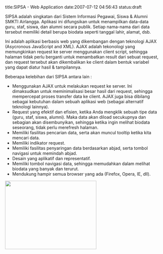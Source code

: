 title:SIPSA - Web Application
date:2007-07-12 04:56:43
status:draft

SIPSA adalah singkatan dari Sistem Informasi Pegawai, Siswa &amp; Alumni SMKTI Airlangga. Aplikasi ini difungsikan untuk menampilkan data-data guru, staf, siswa, dan alumni secara publik. Setiap nama-nama dari data tersebut memiliki detail berupa biodata seperti tanggal lahir, alamat, dsb.

Ini adalah aplikasi berbasis web yang dikembangan dengan teknologi AJAX (Asycronous JavaScript and XML). AJAX adalah tekonologi yang memungkinkan request ke server menggunakan client script, sehingga halaman tidak perlu berganti untuk menambatkan result dari sebuat request, dan request tersebut akan dikembalikan ke client dalam bentuk variabel yang dapat diatur hasil &amp; tampilannya.

Beberapa kelebihan dari SIPSA antara lain :
<ul>
	<li>Menggunakan AJAX untuk melakukan request ke server. Ini dimaksudkan untuk meminimalisasi besar hasil dari request, sehingga mempercepat proses transfer data ke client. AJAX juga bisa dibilang sebagai kebutuhan dalam sebuah aplikasi web (sebagai alternatif teknologi lainnya).</li>
	<li>Request yang efektif dan efisien, ketika Anda mengklik sebuah tipe data (guru, staf, siswa, alumni). Maka data akan diload secukupnya dan sebagian akan disembunyikan, sehingga ketika ingin melihat biodata seseorang, tidak perlu merefresh halaman.</li>
	<li>Memiliki fasilitas pencarian data, serta akan muncul tooltip ketika kita mencari data.</li>
	<li>Memiliki indikator request.</li>
	<li>Memiliki fasilitas penyaringan data berdasarkan abjad, serta tombol navigasi untuk memindah abjad.</li>
	<li>Desain yang aplikatif dan representatif.</li>
	<li>Memiliki tombol navigasi data, sehingga memudahkan dalam melihat biodata yang banyak dan terurut.</li>
	<li>Mendukung hampir semua browser yang ada (Firefox, Opera, IE, dll).</li>
</ul>
<img src="http://kecebong.madpage.com/blog/wp-content/uploads/sipsa.jpg" height="225" width="300" />